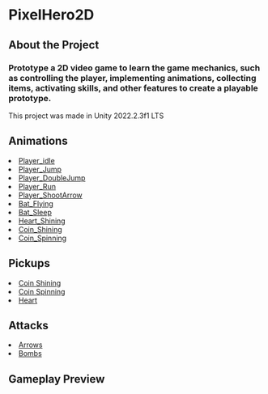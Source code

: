 <h1>PixelHero2D</h1>
<h2>About the Project</h2>
<h3>Prototype a 2D video game to learn the game mechanics, such as controlling the player, implementing animations, collecting items, activating skills, and other features to create a playable prototype.</h3>
<p>This project was made in Unity 2022.2.3f1 LTS</p>
<h2><b>Animations</b></h2>
<p>
  <u>
    <li>Player_idle</li>
    <li>Player_Jump</li>
    <li>Player_DoubleJump</li>
    <li>Player_Run</li>
    <li>Player_ShootArrow</li>
    <li>Bat_Flying</li>
    <li>Bat_Sleep</li>
    <li>Heart_Shining</li>
    <li>Coin_Shining</li>
    <li>Coin_Spinning</li>
    </u>
</p>
<h2>Pickups</h2>
<p>
  <u>
    <li>Coin Shining</li>
    <li>Coin Spinning</li>
    <li>Heart</li>
  </u>
</p>
<h2>Attacks</h2>
<p>
  <u>
    <li>Arrows</li>
    <li>Bombs</li>
  </u>
</p>
<h2>Gameplay Preview</h2>
